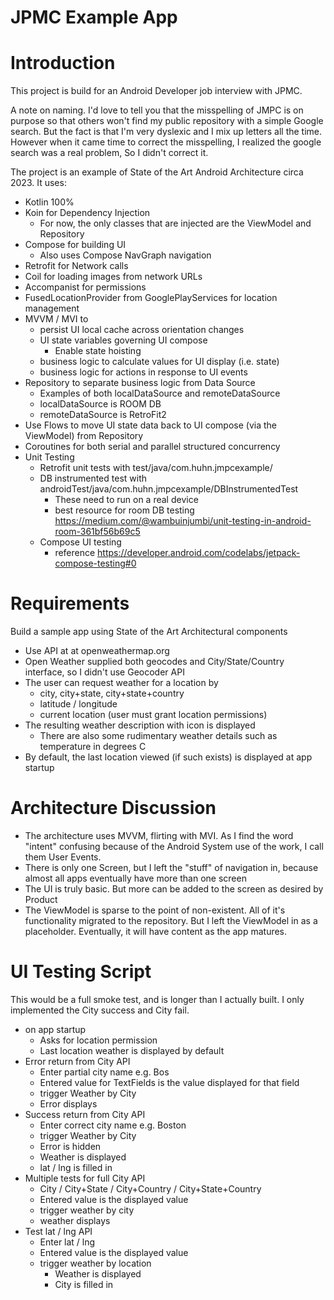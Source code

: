 # JPMC Example App

# Introduction
This project is build for an Android Developer job interview with JPMC. 

A note on naming. I'd love to tell you that the misspelling of JMPC 
is on purpose so that others won't find my public repository with a simple Google search. 
But the fact is that I'm very dyslexic and I mix up letters all the time. 
However when it came time to correct the misspelling, I realized the google search was a real 
problem, So I didn't correct it.

The project is an example of State of the Art Android Architecture circa 2023. It uses:
* Kotlin 100%
* Koin for Dependency Injection
    * For now, the only classes that are injected are the ViewModel and Repository
* Compose for building UI
    * Also uses Compose NavGraph navigation
* Retrofit for Network calls
* Coil for loading images from network URLs
* Accompanist for permissions
* FusedLocationProvider from GooglePlayServices for location management
* MVVM / MVI to
    * persist UI local cache across orientation changes
    * UI state variables governing UI compose
      * Enable state hoisting
    * business logic to calculate values for UI display (i.e. state)
    * business logic for actions in response to UI events
* Repository to separate business logic from Data Source
    * Examples of both localDataSource and remoteDataSource
    * localDataSource is ROOM DB
    * remoteDataSource is RetroFit2
* Use Flows to move UI state data back to UI compose (via the ViewModel) from Repository
* Coroutines for both serial and parallel structured concurrency
* Unit Testing
  * Retrofit unit tests with test/java/com.huhn.jmpcexample/
  * DB instrumented test with androidTest/java/com.huhn.jmpcexample/DBInstrumentedTest
    * These need to run on a real device
    * best resource for room DB testing https://medium.com/@wambuinjumbi/unit-testing-in-android-room-361bf56b69c5
  * Compose UI testing
    * reference https://developer.android.com/codelabs/jetpack-compose-testing#0

# Requirements
Build a sample app using State of the Art Architectural components

* Use API at at openweathermap.org
* Open Weather supplied both geocodes and City/State/Country interface, so I didn't use Geocoder API
* The user can request weather for a location by
  * city, city+state, city+state+country 
  * latitude / longitude
  * current location (user must grant location permissions)
* The resulting weather description with icon is displayed
  * There are also some rudimentary weather details such as temperature in degrees C
* By default, the last location viewed (if such exists) is displayed at app startup

# Architecture Discussion
* The architecture uses MVVM, flirting with MVI. As I find the word "intent" confusing because of the Android System use of the work, I call them User Events.
* There is only one Screen, but I left the "stuff" of navigation in, because almost all apps eventually have more than one screen
* The UI is truly basic. But more can be added to the screen as desired by Product
* The ViewModel is sparse to the point of non-existent. All of it's functionality migrated to the repository. But I left the ViewModel in as a placeholder. Eventually, it will have content as the app matures.

# UI Testing Script
This would be a full smoke test, and is longer than I actually built. I only implemented the City success and City fail.
* on app startup
  * Asks for location permission
  * Last location weather is displayed by default
* Error return from City API
  * Enter partial city name e.g. Bos
  * Entered value for TextFields is the value displayed for that field
  * trigger Weather by City
  * Error displays
* Success return from City API
  * Enter correct city name e.g. Boston
  * trigger Weather by City
  * Error is hidden
  * Weather is displayed
  * lat / lng is filled in
* Multiple tests for full City API
  * City / City+State / City+Country / City+State+Country
  * Entered value is the displayed value
  * trigger weather by city
  * weather displays
* Test lat / lng API
  * Enter lat / lng
  * Entered value is the displayed value
  * trigger weather by location
    * Weather is displayed
    * City is filled in



